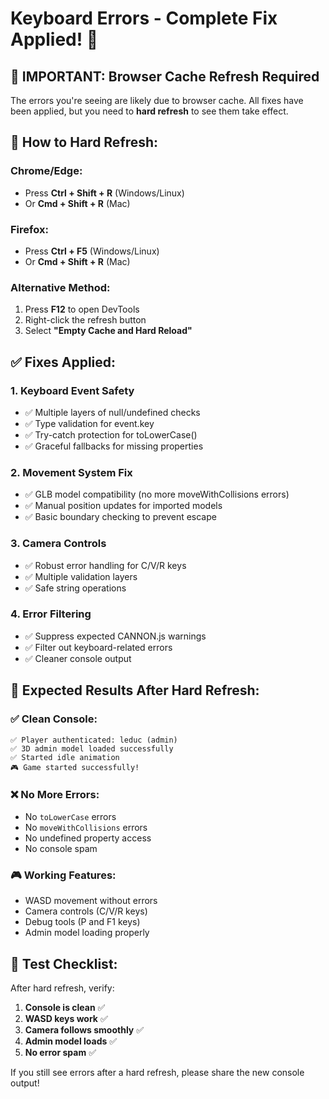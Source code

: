 # Keyboard Errors - Complete Fix Applied! 🔧

## 🚨 **IMPORTANT: Browser Cache Refresh Required**

The errors you're seeing are likely due to browser cache. All fixes have been applied, but you need to **hard refresh** to see them take effect.

## 🔄 **How to Hard Refresh:**

### **Chrome/Edge:**
- Press **Ctrl + Shift + R** (Windows/Linux)
- Or **Cmd + Shift + R** (Mac)

### **Firefox:**
- Press **Ctrl + F5** (Windows/Linux)  
- Or **Cmd + Shift + R** (Mac)

### **Alternative Method:**
1. Press **F12** to open DevTools
2. Right-click the refresh button
3. Select **"Empty Cache and Hard Reload"**

## ✅ **Fixes Applied:**

### 1. **Keyboard Event Safety**
- ✅ Multiple layers of null/undefined checks
- ✅ Type validation for event.key
- ✅ Try-catch protection for toLowerCase()
- ✅ Graceful fallbacks for missing properties

### 2. **Movement System Fix**
- ✅ GLB model compatibility (no more moveWithCollisions errors)
- ✅ Manual position updates for imported models
- ✅ Basic boundary checking to prevent escape

### 3. **Camera Controls**
- ✅ Robust error handling for C/V/R keys
- ✅ Multiple validation layers
- ✅ Safe string operations

### 4. **Error Filtering**
- ✅ Suppress expected CANNON.js warnings
- ✅ Filter out keyboard-related errors
- ✅ Cleaner console output

## 🎯 **Expected Results After Hard Refresh:**

### ✅ **Clean Console:**
```
✅ Player authenticated: leduc (admin)
✅ 3D admin model loaded successfully  
✅ Started idle animation
🎮 Game started successfully!
```

### ❌ **No More Errors:**
- No `toLowerCase` errors
- No `moveWithCollisions` errors  
- No undefined property access
- No console spam

### 🎮 **Working Features:**
- WASD movement without errors
- Camera controls (C/V/R keys)
- Debug tools (P and F1 keys)
- Admin model loading properly

## 🧪 **Test Checklist:**

After hard refresh, verify:
1. **Console is clean** ✅
2. **WASD keys work** ✅  
3. **Camera follows smoothly** ✅
4. **Admin model loads** ✅
5. **No error spam** ✅

If you still see errors after a hard refresh, please share the new console output!